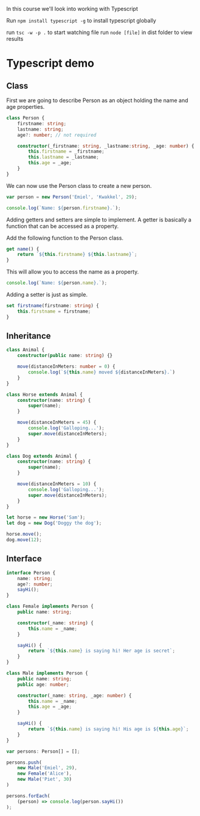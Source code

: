 In this course we'll look into working with Typescript

Run `npm install typescript -g` to install typescript globally

run `tsc -w -p .` to start watching file
run `node [file]` in dist folder to view results

# Typescript demo
## Class
First we are going to describe Person as an object holding the name and age properties.

```typescript
class Person {
    firstname: string;
    lastname: string;
    age?: number; // not required

    constructor(_firstname: string, _lastname:string, _age: number) {
        this.firstname = _firstname;
        this.lastname = _lastname;
        this.age = _age;
    }
}
```
We can now use the Person class to create a new person.

```typescript
var person = new Person('Emiel', 'Kwakkel', 29);

console.log(`Name: ${person.firstname}.`);
```

Adding getters and setters are simple to implement. A getter is basically a function that can be accessed as a property. 

Add the following function to the Person class.

```typescript
get name() {
    return `${this.firstname} ${this.lastname}`;
}
```

This will allow you to access the name as a property.
```typescript
console.log(`Name: ${person.name}.`);
```

Adding a setter is just as simple.

```typescript
set firstname(firstname: string) {
    this.firstname = firstname;
}
```

## Inheritance
```typescript
class Animal {
    constructor(public name: string) {}

    move(distanceInMeters: number = 0) {
        console.log(`${this.name} moved ${distanceInMeters}.`)
    }
}

class Horse extends Animal {
    constructor(name: string) {
        super(name);
    }

    move(distanceInMeters = 45) {
        console.log('Galloping...');
        super.move(distanceInMeters);
    }
}

class Dog extends Animal {
    constructor(name: string) {
        super(name);
    }

    move(distanceInMeters = 10) {
        console.log('Galloping...');
        super.move(distanceInMeters);
    }
}

let horse = new Horse('Sam');
let dog = new Dog('Doggy the dog');

horse.move();
dog.move(12);
```

## Interface
```typescript
interface Person {
    name: string;
    age?: number;
    sayHi();
}

class Female implements Person {
    public name: string;

    constructor(_name: string) {
        this.name = _name;
    }

    sayHi() {
        return `${this.name} is saying hi! Her age is secret`;
    }
}

class Male implements Person {
    public name: string;
    public age: number;

    constructor(_name: string, _age: number) {
        this.name = _name;
        this.age = _age;
    }

    sayHi() {
        return `${this.name} is saying hi! His age is ${this.age}`;
    }
}

var persons: Person[] = [];

persons.push(
    new Male('Emiel', 29),
    new Female('Alice'),
    new Male('Piet', 30)
)

persons.forEach(
    (person) => console.log(person.sayHi())
);
```
